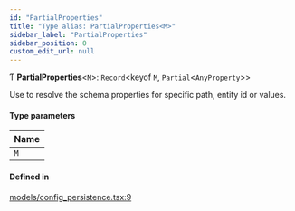 ```yaml
---
id: "PartialProperties"
title: "Type alias: PartialProperties<M>"
sidebar_label: "PartialProperties"
sidebar_position: 0
custom_edit_url: null
---
```


Ƭ **PartialProperties**<`M`\>: `Record`<keyof `M`, `Partial`<`AnyProperty`\>\>

Use to resolve the schema properties for specific path, entity id or values.

#### Type parameters

| Name |
| :------ |
| `M` |

#### Defined in

[models/config_persistence.tsx:9](https://github.com/Camberi/firecms/blob/2d60fba/src/models/config_persistence.tsx#L9)
